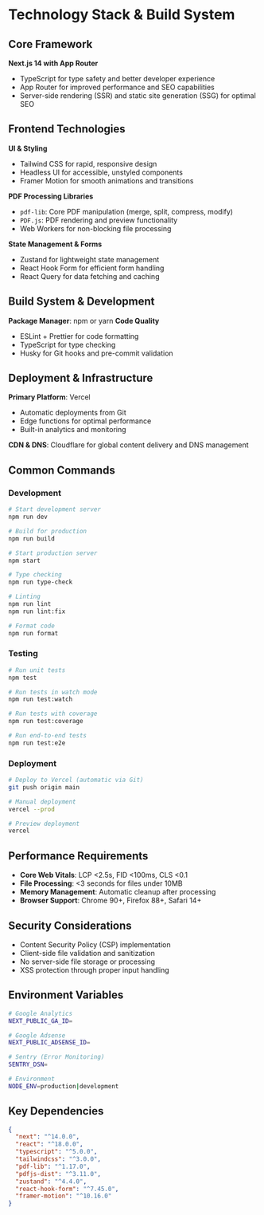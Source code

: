# Technology Stack & Build System

## Core Framework

**Next.js 14 with App Router**
- TypeScript for type safety and better developer experience
- App Router for improved performance and SEO capabilities
- Server-side rendering (SSR) and static site generation (SSG) for optimal SEO

## Frontend Technologies

**UI & Styling**
- Tailwind CSS for rapid, responsive design
- Headless UI for accessible, unstyled components
- Framer Motion for smooth animations and transitions

**PDF Processing Libraries**
- `pdf-lib`: Core PDF manipulation (merge, split, compress, modify)
- `PDF.js`: PDF rendering and preview functionality
- Web Workers for non-blocking file processing

**State Management & Forms**
- Zustand for lightweight state management
- React Hook Form for efficient form handling
- React Query for data fetching and caching

## Build System & Development

**Package Manager**: npm or yarn
**Code Quality**
- ESLint + Prettier for code formatting
- TypeScript for type checking
- Husky for Git hooks and pre-commit validation

## Deployment & Infrastructure

**Primary Platform**: Vercel
- Automatic deployments from Git
- Edge functions for optimal performance
- Built-in analytics and monitoring

**CDN & DNS**: Cloudflare for global content delivery and DNS management

## Common Commands

### Development
```bash
# Start development server
npm run dev

# Build for production
npm run build

# Start production server
npm start

# Type checking
npm run type-check

# Linting
npm run lint
npm run lint:fix

# Format code
npm run format
```

### Testing
```bash
# Run unit tests
npm test

# Run tests in watch mode
npm run test:watch

# Run tests with coverage
npm run test:coverage

# Run end-to-end tests
npm run test:e2e
```

### Deployment
```bash
# Deploy to Vercel (automatic via Git)
git push origin main

# Manual deployment
vercel --prod

# Preview deployment
vercel
```

## Performance Requirements

- **Core Web Vitals**: LCP <2.5s, FID <100ms, CLS <0.1
- **File Processing**: <3 seconds for files under 10MB
- **Memory Management**: Automatic cleanup after processing
- **Browser Support**: Chrome 90+, Firefox 88+, Safari 14+

## Security Considerations

- Content Security Policy (CSP) implementation
- Client-side file validation and sanitization
- No server-side file storage or processing
- XSS protection through proper input handling

## Environment Variables

```bash
# Google Analytics
NEXT_PUBLIC_GA_ID=

# Google Adsense
NEXT_PUBLIC_ADSENSE_ID=

# Sentry (Error Monitoring)
SENTRY_DSN=

# Environment
NODE_ENV=production|development
```

## Key Dependencies

```json
{
  "next": "^14.0.0",
  "react": "^18.0.0",
  "typescript": "^5.0.0",
  "tailwindcss": "^3.0.0",
  "pdf-lib": "^1.17.0",
  "pdfjs-dist": "^3.11.0",
  "zustand": "^4.4.0",
  "react-hook-form": "^7.45.0",
  "framer-motion": "^10.16.0"
}
```